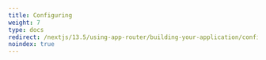 ```yaml
---
title: Configuring
weight: 7
type: docs
redirect: /nextjs/13.5/using-app-router/building-your-application/configuring/typescript
noindex: true
---
```

